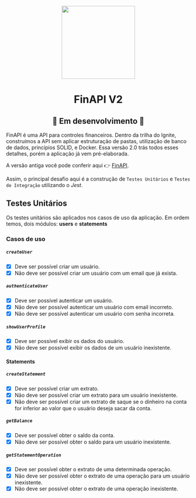 <p align="center">
  <img src="https://static.vecteezy.com/system/resources/previews/012/598/212/original/currency-coin-cartoon-png.png" width="200">
</p>

<h1 align="center">FinAPI V2</h1>

 <h2 align="center">🚧 Em desenvolvimento 🚧</h2>

FinAPI é uma API para controles financeiros. Dentro da trilha do Ignite, construímos a API sem aplicar estruturação de pastas, utilização de banco de dados, princípios SOLID, e Docker. Essa versão 2.0 trás todos esses detalhes, porém a aplicação já vem pré-elaborada.

A versão antiga você pode conferir aqui 👉 [FinAPI](https://github.com/Gabriek0/finAPI).

Assim, o principal desafio aqui é a construção de `Testes Unitários` e `Testes de Integração` utilizando o _Jest_.

## Testes Unitários

Os testes unitários são aplicados nos casos de uso da aplicação. Em ordem temos, dois módulos: **users** e **statements**

### Casos de uso

##### `createUser`

- [x] Deve ser possível criar um usuário.
- [x] Não deve ser possível criar um usuário com um email que já exista.

##### `authenticateUser`

- [x] Deve ser possível autenticar um usuário.
- [x] Não deve ser possível autenticar um usuário com email incorreto.
- [x] Não deve ser possível autenticar um usuário com senha incorreta.

##### `showUserProfile`

- [x] Deve ser possível exibir os dados do usuário.
- [x] Não deve ser possível exibir os dados de um usuário inexistente.

#### Statements

##### `createStatement`

- [x] Deve ser possível criar um extrato.
- [x] Não deve ser possível criar um extrato para um usuário inexistente.
- [x] Não deve ser possível criar um extrato de saque se o dinheiro na conta for inferior ao valor que o usuário deseja sacar da conta.

##### `getBalance`

- [x] Deve ser possível obter o saldo da conta.
- [x] Não deve ser possível obter o saldo para um usuário inexistente.

##### `getStatementOperation`

- [x] Deve ser possível obter o extrato de uma determinada operação.
- [x] Não deve ser possível obter o extrato de uma operação para um usuário inexistente.
- [x] Não deve ser possível obter o extrato de uma operação inexistente.
